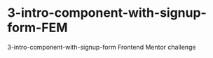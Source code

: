 # 3-intro-component-with-signup-form-FEM
3-intro-component-with-signup-form Frontend Mentor challenge
